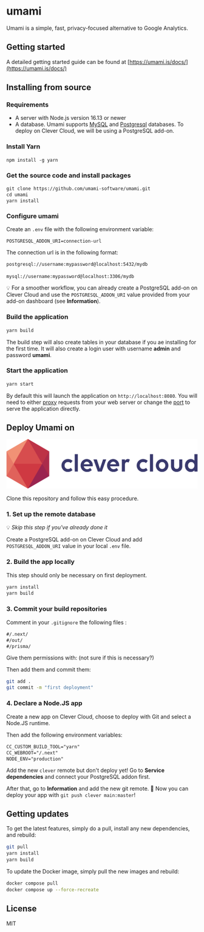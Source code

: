 # umami

Umami is a simple, fast, privacy-focused alternative to Google Analytics.

## Getting started

A detailed getting started guide can be found at [https://umami.is/docs/](https://umami.is/docs/)

## Installing from source

### Requirements

- A server with Node.js version 16.13 or newer
- A database. Umami supports [MySQL](https://www.mysql.com/) and [Postgresql](https://www.postgresql.org/) databases. To deploy on Clever Cloud, we will be using a PostgreSQL add-on.

### Install Yarn

```
npm install -g yarn
```

### Get the source code and install packages

```
git clone https://github.com/umami-software/umami.git
cd umami
yarn install
```

### Configure umami

Create an `.env` file with the following environment variable:

```
POSTGRESQL_ADDON_URI=connection-url
```

The connection url is in the following format:

```
postgresql://username:mypassword@localhost:5432/mydb

mysql://username:mypassword@localhost:3306/mydb
```

💡 For a smoother workflow, you can already create a PostgreSQL add-on on Clever Cloud and use the `POSTGRESQL_ADDON_URI` value provided from your add-on dashboard (see **Information**).

### Build the application

```bash
yarn build
```

The build step will also create tables in your database if you ae installing for the first time. It will also create a login user with username **admin** and password **umami**.

### Start the application

```bash
yarn start
```

By default this will launch the application on `http://localhost:8080`. You will need to either
[proxy](https://docs.nginx.com/nginx/admin-guide/web-server/reverse-proxy/) requests from your web server
or change the [port](https://nextjs.org/docs/api-reference/cli#production) to serve the application directly.

## Deploy Umami on

![Clever Cloud](src/assets/clever-cloud-logo.png)

Clone this repository and follow this easy procedure.

### 1. Set up the remote database

💡 _Skip this step if you've already done it_

Create a PostgreSQL add-on on Clever Cloud and add `POSTGRESQL_ADDON_URI` value in your local `.env` file.

### 2. Build the app locally

This step should only be necessary on first deployment.

```bash
yarn install
yarn build
```

### 3. Commit your build repositories

Comment in your `.gitignore` the following files : 

```
#/.next/
#/out/
#/prisma/
```

Give them permissions with: (not sure if this is necessary?)

Then add them and commit them:

```bash
git add .
git commit -m "first deployment"
```

### 4. Declare a Node.JS app

Create a new app on Clever Cloud, choose to deploy with Git and select a Node.JS runtime.

Then add the following environment variables:

```
CC_CUSTOM_BUILD_TOOL="yarn"
CC_WEBROOT="/.next"
NODE_ENV="production"
```

Add the new `clever` remote but don't deploy yet! Go to **Service dependencies** and connect your PostgreSQL addon first.

After that, go to **Information** and add the new git remote. 🚀 Now you can deploy your app with `git push clever main:master`!

## Getting updates

To get the latest features, simply do a pull, install any new dependencies, and rebuild:

```bash
git pull
yarn install
yarn build
```

To update the Docker image, simply pull the new images and rebuild:

```bash
docker compose pull
docker compose up --force-recreate
```

## License

MIT
